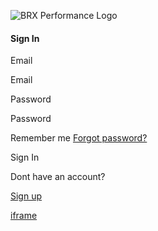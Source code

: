 ![BRX Performance Logo](https://cdn.exercise.com/images/1154147/6f7da32581c89ca25d665dc3aae533e4f14fe3ef_original.svg)

#### Sign In

Email

Email

Password

Password

Remember me [Forgot password?](https://online.brxperformance.com/ex4/reset-password/)

Sign In

Dont have an account?

[Sign up](https://online.brxperformance.com/ex4/sign-up)

[iframe](https://js.stripe.com/v3/m-outer-3437aaddcdf6922d623e172c2d6f9278.html#url=https%3A%2F%2Fonline.brxperformance.com%2Fex4%2Flogin%3Fredirect_to%3D&title=Sign%20In%20-%20BRX%20Performance&referrer=&muid=NA&sid=NA&version=6&preview=false&__shared_params__[version]=v3)